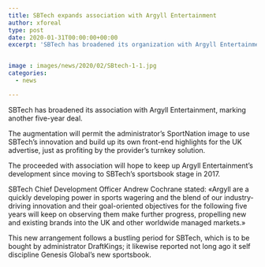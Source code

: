 ```yaml
---
title: SBTech expands association with Argyll Entertainment
author: xforeal 
type: post
date: 2020-01-31T00:00:00+00:00
excerpt: 'SBTech has broadened its organization with Argyll Entertainment, marking another five-year deal '


image : images/news/2020/02/SBtech-1-1.jpg
categories:
  - news

---
```

SBTech has broadened its association with Argyll Entertainment, marking another five-year deal.

The augmentation will permit the administrator&#8217;s SportNation image to use SBTech&rsquo;s innovation and build up its own front-end highlights for the UK advertise, just as profiting by the provider&#8217;s turnkey solution.

The proceeded with association will hope to keep up Argyll Entertainment&#8217;s development since moving to SBTech&#8217;s sportsbook stage in 2017.

SBTech Chief Development Officer Andrew Cochrane stated: &#171;Argyll are a quickly developing power in sports wagering and the blend of our industry-driving innovation and their goal-oriented objectives for the following five years will keep on observing them make further progress, propelling new and existing brands into the UK and other worldwide managed markets.&#187;

This new arrangement follows a bustling period for SBTech, which is to be bought by administrator DraftKings; it likewise reported not long ago it self discipline Genesis Global&#8217;s new sportsbook.